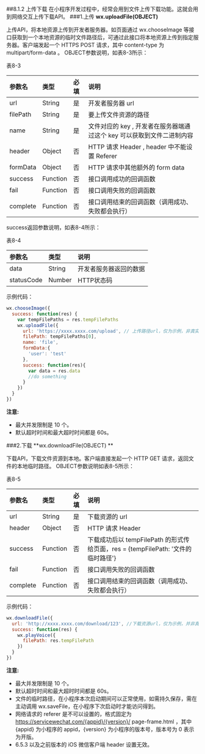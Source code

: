##8.1.2 上传下载
在小程序开发过程中，经常会用到文件上传下载功能。这就会用到网络交互上传下载API。
###1.上传
**wx.uploadFile(OBJECT)**

上传API，将本地资源上传到开发者服务器。如页面通过 wx.chooseImage 等接口获取到一个本地资源的临时文件路径后，可通过此接口将本地资源上传到指定服务器。客户端发起一个 HTTPS POST 请求，其中 content-type 为 multipart/form-data 。
OBJECT参数说明，如表8-3所示：

表8-3

| 参数名 | 类型 | 必填 | 说明 |
| :--- | :--- | :--- | :--- |
| url | String | 是 | 开发者服务器 url |
| filePath | String | 是 | 要上传文件资源的路径 |
| name | String | 是 | 文件对应的 key , 开发者在服务器端通过这个 key 可以获取到文件二进制内容 |
| header | Object | 否 | HTTP 请求 Header , header 中不能设置 Referer |
| formData | Object | 否 | HTTP 请求中其他额外的 form data |
| success | Function | 否 | 接口调用成功的回调函数 |
| fail | Function | 否 | 接口调用失败的回调函数 |
| complete | Function | 否 | 接口调用结束的回调函数（调用成功、失败都会执行） |

success返回参数说明，如表8-4所示：

表8-4

| 参数名 | 类型 | 说明 |
| :--- | :--- | :--- |
| data | String | 开发者服务器返回的数据 |
| statusCode | Number | HTTP状态码 |

示例代码：

```js
wx.chooseImage({
  success: function(res) {
    var tempFilePaths = res.tempFilePaths
    wx.uploadFile({
      url: 'https://xxxx.xxxx.com/upload', // 上传路径url，仅为示例，非真实的接口地址
      filePath: tempFilePaths[0],
      name: 'file',
      formData:{
        'user': 'test'
      },
      success: function(res){
        var data = res.data
        //do something
      }
    })
  }
})
```
**注意:**

* 最大并发限制是 10 个。
* 默认超时时间和最大超时时间都是 60s。


###2.下载
**wx.downloadFile(OBJECT) **

下载API，下载文件资源到本地。客户端直接发起一个 HTTP GET 请求，返回文件的本地临时路径。
OBJECT参数说明如表8-5所示：

表8-5

| 参数名 | 类型 | 必填 | 说明 |
| :--- | :--- | :--- | :--- |
| url | String | 是 | 下载资源的 url |
| header | Object | 否 | HTTP 请求 Header |
| success | Function | 否 | 下载成功后以 tempFilePath 的形式传给页面，res = {tempFilePath: '文件的临时路径'} |
| fail | Function | 否 | 接口调用失败的回调函数 |
| complete | Function | 否 | 接口调用结束的回调函数（调用成功、失败都会执行） |

示例代码：
```js
wx.downloadFile({
  url: 'http://xxxx.xxxx.com/download/123', //下载资源url，仅为示例，并非真实的资源
  success: function(res) {
    wx.playVoice({
      filePath: res.tempFilePath
    })
  }
})
```
**注意:**

* 最大并发限制是 10 个。
* 默认超时时间和最大超时时间都是 60s。
* 文件的临时路径，在小程序本次启动期间可以正常使用，如需持久保存，需在主动调用 wx.saveFile，在小程序下次启动时才能访问得到。
* 网络请求的 referer 是不可以设置的，格式固定为 https://servicewechat.com/{appid}/{version}/ page-frame.html ，其中 {appid} 为小程序的 appid，{version} 为小程序的版本号，版本号为 0 表示为开版。
*  6.5.3 以及之前版本的 iOS 微信客户端 header 设置无效。








